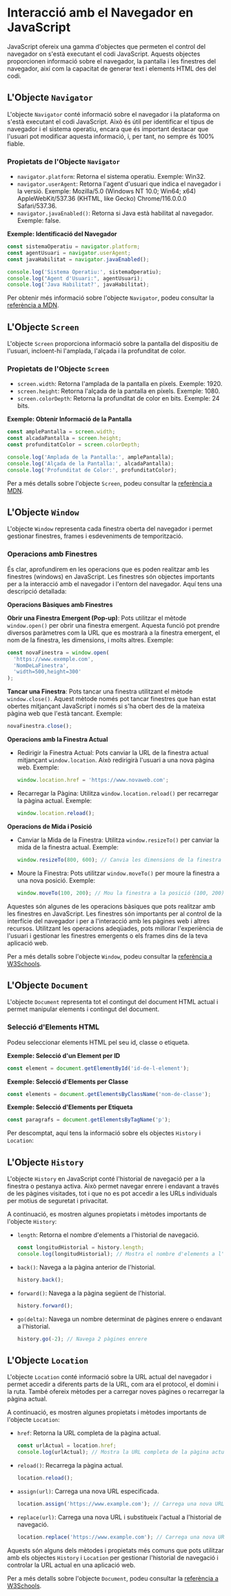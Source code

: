 # Interacció amb el Navegador en JavaScript

JavaScript ofereix una gamma d'objectes que permeten el control del navegador on s'està executant el codi JavaScript. Aquests objectes proporcionen informació sobre el navegador, la pantalla i les finestres del navegador, així com la capacitat de generar text i elements HTML des del codi.

## L'Objecte `Navigator`

L'objecte `Navigator` conté informació sobre el navegador i la plataforma on s'està executant el codi JavaScript. Això és útil per identificar el tipus de navegador i el sistema operatiu, encara que és important destacar que l'usuari pot modificar aquesta informació, i, per tant, no sempre és 100% fiable.

### Propietats de l'Objecte `Navigator`

- `navigator.platform`: Retorna el sistema operatiu. Exemple: Win32.
- `navigator.userAgent`: Retorna l'agent d'usuari que indica el navegador i la versió. Exemple: Mozilla/5.0 (Windows NT 10.0; Win64; x64) AppleWebKit/537.36 (KHTML, like Gecko) Chrome/116.0.0.0 Safari/537.36.
- `navigator.javaEnabled()`: Retorna si Java està habilitat al navegador. Exemple: false.

**Exemple: Identificació del Navegador**

```javascript
const sistemaOperatiu = navigator.platform;
const agentUsuari = navigator.userAgent;
const javaHabilitat = navigator.javaEnabled();

console.log('Sistema Operatiu:', sistemaOperatiu);
console.log("Agent d'Usuari:", agentUsuari);
console.log('Java Habilitat?', javaHabilitat);
```

Per obtenir més informació sobre l'objecte `Navigator`, podeu consultar la [referència a MDN](https://developer.mozilla.org/ca/docs/Web/API/Navigator).

## L'Objecte `Screen`

L'objecte `Screen` proporciona informació sobre la pantalla del dispositiu de l'usuari, incloent-hi l'amplada, l'alçada i la profunditat de color.

### Propietats de l'Objecte `Screen`

- `screen.width`: Retorna l'amplada de la pantalla en píxels. Exemple: 1920.
- `screen.height`: Retorna l'alçada de la pantalla en píxels. Exemple: 1080.
- `screen.colorDepth`: Retorna la profunditat de color en bits. Exemple: 24 bits.

**Exemple: Obtenir Informació de la Pantalla**

```javascript
const amplePantalla = screen.width;
const alcadaPantalla = screen.height;
const profunditatColor = screen.colorDepth;

console.log('Amplada de la Pantalla:', amplePantalla);
console.log('Alçada de la Pantalla:', alcadaPantalla);
console.log('Profunditat de Color:', profunditatColor);
```

Per a més detalls sobre l'objecte `Screen`, podeu consultar la [referència a MDN](https://developer.mozilla.org/ca/docs/Web/API/Screen).

## L'Objecte `Window`

L'objecte `Window` representa cada finestra oberta del navegador i permet gestionar finestres, frames i esdeveniments de temporització.

### Operacions amb Finestres

És clar, aprofundirem en les operacions que es poden realitzar amb les finestres (windows) en JavaScript. Les finestres són objectes importants per a la interacció amb el navegador i l'entorn del navegador. Aquí tens una descripció detallada:

**Operacions Bàsiques amb Finestres**

**Obrir una Finestra Emergent (Pop-up)**: Pots utilitzar el mètode `window.open()` per obrir una finestra emergent. Aquesta funció pot prendre diversos paràmetres com la URL que es mostrarà a la finestra emergent, el nom de la finestra, les dimensions, i molts altres. Exemple:

```javascript
const novaFinestra = window.open(
  'https://www.exemple.com',
  'NomDeLaFinestra',
  'width=500,height=300'
);
```

**Tancar una Finestra**: Pots tancar una finestra utilitzant el mètode `window.close()`. Aquest mètode només pot tancar finestres que han estat obertes mitjançant JavaScript i només si s'ha obert des de la mateixa pàgina web que l'està tancant. Exemple:

```javascript
novaFinestra.close();
```

**Operacions amb la Finestra Actual**

- Redirigir la Finestra Actual: Pots canviar la URL de la finestra actual mitjançant `window.location`. Això redirigirà l'usuari a una nova pàgina web. Exemple:

  ```javascript
  window.location.href = 'https://www.novaweb.com';
  ```

- Recarregar la Pàgina: Utilitza `window.location.reload()` per recarregar la pàgina actual. Exemple:

  ```javascript
  window.location.reload();
  ```

**Operacions de Mida i Posició**

- Canviar la Mida de la Finestra: Utilitza `window.resizeTo()` per canviar la mida de la finestra actual. Exemple:

  ```javascript
  window.resizeTo(800, 600); // Canvia les dimensions de la finestra a 800x600 píxels
  ```

- Moure la Finestra: Pots utilitzar `window.moveTo()` per moure la finestra a una nova posició. Exemple:

  ```javascript
  window.moveTo(100, 200); // Mou la finestra a la posició (100, 200) píxels respecte a la vora superior esquerra de la pantalla.
  ```

Aquestes són algunes de les operacions bàsiques que pots realitzar amb les finestres en JavaScript. Les finestres són importants per al control de la interfície del navegador i per a l'interacció amb les pàgines web i altres recursos. Utilitzant les operacions adeqüades, pots millorar l'experiència de l'usuari i gestionar les finestres emergents o els frames dins de la teva aplicació web.

Per a més detalls sobre l'objecte `Window`, podeu consultar la [referència a W3Schools](https://www.w3schools.com/jsref/obj_window.asp).

## L'Objecte `Document`

L'objecte `Document` representa tot el contingut del document HTML actual i permet manipular elements i contingut del document.

### Selecció d'Elements HTML

Podeu seleccionar elements HTML pel seu id, classe o etiqueta.

**Exemple: Selecció d'un Element per ID**

```javascript
const element = document.getElementById('id-de-l-element');
```

**Exemple: Selecció d'Elements per Classe**

```javascript
const elements = document.getElementsByClassName('nom-de-classe');
```

**Exemple: Selecció d'Elements per Etiqueta**

```javascript
const paragrafs = document.getElementsByTagName('p');
```

Per descomptat, aquí tens la informació sobre els objectes `History` i `Location`:

## L'Objecte `History`

L'objecte `History` en JavaScript conté l'historial de navegació per a la finestra o pestanya activa. Això permet navegar enrere i endavant a través de les pàgines visitades, tot i que no es pot accedir a les URLs individuals per motius de seguretat i privacitat.

A continuació, es mostren algunes propietats i mètodes importants de l'objecte `History`:

- `length`: Retorna el nombre d'elements a l'historial de navegació.

  ```javascript
  const longitudHistorial = history.length;
  console.log(longitudHistorial); // Mostra el nombre d'elements a l'historial
  ```

- `back()`: Navega a la pàgina anterior de l'historial.

  ```javascript
  history.back();
  ```

- `forward()`: Navega a la pàgina següent de l'historial.

  ```javascript
  history.forward();
  ```

- `go(delta)`: Navega un nombre determinat de pàgines enrere o endavant a l'historial.

  ```javascript
  history.go(-2); // Navega 2 pàgines enrere
  ```

## L'Objecte `Location`

L'objecte `Location` conté informació sobre la URL actual del navegador i permet accedir a diferents parts de la URL, com ara el protocol, el domini i la ruta. També ofereix mètodes per a carregar noves pàgines o recarregar la pàgina actual.

A continuació, es mostren algunes propietats i mètodes importants de l'objecte `Location`:

- `href`: Retorna la URL completa de la pàgina actual.

  ```javascript
  const urlActual = location.href;
  console.log(urlActual); // Mostra la URL completa de la pàgina actual
  ```

- `reload()`: Recarrega la pàgina actual.

  ```javascript
  location.reload();
  ```

- `assign(url)`: Carrega una nova URL especificada.

  ```javascript
  location.assign('https://www.example.com'); // Carrega una nova URL
  ```

- `replace(url)`: Carrega una nova URL i substitueix l'actual a l'historial de navegació.

  ```javascript
  location.replace('https://www.example.com'); // Carrega una nova URL i la substitueix a l'historial
  ```

Aquests són alguns dels mètodes i propietats més comuns que pots utilitzar amb els objectes `History` i `Location` per gestionar l'historial de navegació i controlar la URL actual en una aplicació web.

Per a més detalls sobre l'objecte `Document`, podeu consultar la [referència a W3Schools](https://www.w3schools.com/jsref/dom_obj_document.asp).
